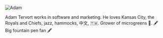 ---
---
![Adam](/img/adam_400x400.jpg)

Adam Tervort works in software and marketing. He loves Kansas City, the Royals and Chiefs, jazz, hammocks, 中文, 🇹🇼. Grower of microgreens 🌱. 🖋Big fountain pen fan 🖋
